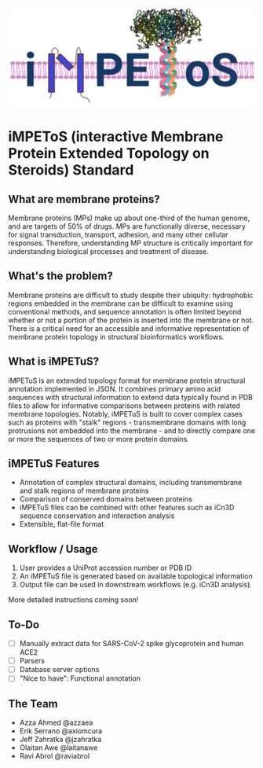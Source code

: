 ![alt text](img/impetus_logo.png)

# iMPEToS (interactive Membrane Protein Extended Topology on Steroids) Standard

## What are membrane proteins?
Membrane proteins (MPs) make up about one-third of the human genome, and are targets of 50% of drugs. MPs are functionally diverse, necessary for signal transduction, transport, adhesion, and many other cellular responses. Therefore, understanding MP structure is critically important for understanding biological processes and treatment of disease.

## What's the problem?
Membrane proteins are difficult to study despite their ubiquity: hydrophobic regions embedded in the membrane can be difficult to examine using conventional methods, and sequence annotation is often limited beyond whether or not a portion of the protein is inserted into the membrane or not. There is a critical need for an accessible and informative representation of membrane protein topology in structural bioinformatics workflows.

## What is iMPETuS?
iMPETuS is an extended topology format for membrane protein structural annotation implemented in JSON. It combines primary amino acid sequences with structural information to extend data typically found in PDB files to allow for informative comparisons between proteins with related membrane topologies. Notably, iMPETuS
is built to cover complex cases such as proteins with "stalk" regions - transmembrane domains with long protrusions not embedded into the membrane - and to directly compare one or more the sequences of two or more protein domains.

## iMPETuS Features
* Annotation of complex structural domains, including transmembrane and stalk regions of membrane proteins
* Comparison of conserved domains between proteins
* iMPETuS files can be combined with other features such as iCn3D sequence conservation and interaction analysis
* Extensible, flat-file format

## Workflow / Usage
1. User provides a UniProt accession number or PDB ID
2. An iMPETuS file is generated based on available topological information
3. Output file can be used in downstream workflows (e.g. iCn3D analysis).

More detailed instructions coming soon!

## To-Do
- [ ] Manually extract data for SARS-CoV-2 spike glycoprotein and human ACE2
- [ ] Parsers
- [ ] Database server options
- [ ] "Nice to have": Functional annotation

## The Team
* Azza Ahmed @azzaea
* Erik Serrano @axiomcura
* Jeff Zahratka @jzahratka
* Olaitan Awe @laitanawe
* Ravi Abrol @raviabrol
